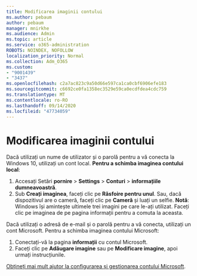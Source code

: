 ```yaml
---
title: Modificarea imaginii contului
ms.author: pebaum
author: pebaum
manager: mnirkhe
ms.audience: Admin
ms.topic: article
ms.service: o365-administration
ROBOTS: NOINDEX, NOFOLLOW
localization_priority: Normal
ms.collection: Adm_O365
ms.custom:
- "9001439"
- "3437"
ms.openlocfilehash: c2a7ac823c9a50d66e597ca1ca0cbf6906efe183
ms.sourcegitcommit: c6692ce0fa1358ec3529e59ca0ecdfdea4cdc759
ms.translationtype: MT
ms.contentlocale: ro-RO
ms.lasthandoff: 09/14/2020
ms.locfileid: "47734059"
---
```

# <a name="change-account-picture"></a>Modificarea imaginii contului

Dacă utilizați un nume de utilizator și o parolă pentru a vă conecta la Windows 10, utilizați un cont local. **Pentru a schimba imaginea contului local**:

1. Accesați Setări **pornire**  >  **Settings**  >  **Conturi**  >  **informațiile dumneavoastră**.
2. Sub **Creați imaginea**, faceți clic pe **Răsfoire pentru unul**. Sau, dacă dispozitivul are o cameră, faceți clic pe **Cameră** și luați un selfie. 
    **Notă**: Windows își amintește ultimele trei imagini pe care le-ați utilizat. Faceți clic pe imaginea de pe pagina informații pentru a comuta la aceasta.

Dacă utilizați o adresă de e-mail și o parolă pentru a vă conecta, utilizați un cont Microsoft. Pentru a schimba imaginea contului Microsoft:

1. Conectați-vă la pagina **informații** cu contul Microsoft.
2. Faceți clic pe **Adăugare imagine** sau pe **Modificare imagine**, apoi urmați instrucțiunile.

[Obțineți mai mult ajutor la configurarea și gestionarea contului Microsoft](https://support.microsoft.com/products/microsoft-account?category=manage-account).
